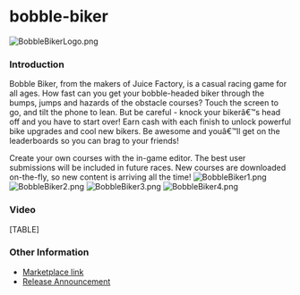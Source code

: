 # bobble-biker

![BobbleBikerLogo.png](../.gitbook/assets/migrated\_media-BobbleBikerLogo.png)

### Introduction

Bobble Biker, from the makers of Juice Factory, is a casual racing game for all ages. How fast can you get your bobble-headed biker through the bumps, jumps and hazards of the obstacle courses? Touch the screen to go, and tilt the phone to lean. But be careful - knock your bikerâ€™s head off and you have to start over! Earn cash with each finish to unlock powerful bike upgrades and cool new bikers. Be awesome and youâ€™ll get on the leaderboards so you can brag to your friends!

Create your own courses with the in-game editor. The best user submissions will be included in future races. New courses are downloaded on-the-fly, so new content is arriving all the time! ![BobbleBiker1.png](../.gitbook/assets/migrated\_media-BobbleBiker1.png) ![BobbleBiker2.png](../.gitbook/assets/migrated\_media-BobbleBiker2.png) ![BobbleBiker3.png](../.gitbook/assets/migrated\_media-BobbleBiker3.png) ![BobbleBiker4.png](../.gitbook/assets/migrated\_media-BobbleBiker4.png)

### Video

\[TABLE]

### Other Information

* [Marketplace link](http://windowsphone.com/s?appid=d1d9796f-d0cd-4c69-8f95-1c07d2fd43ef)
* [Release Announcement](http://www.hapafive.com/2011/08/bobble-biker-just-released.html)
